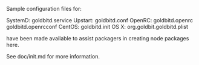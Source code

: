 Sample configuration files for:

SystemD: goldbitd.service
Upstart: goldbitd.conf
OpenRC:  goldbitd.openrc
         goldbitd.openrcconf
CentOS:  goldbitd.init
OS X:    org.goldbit.goldbitd.plist

have been made available to assist packagers in creating node packages here.

See doc/init.md for more information.
